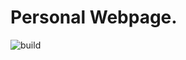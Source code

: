 # Personal Webpage.

![build](https://github.com/lycuid/lycuid.github.io/workflows/Ghpages%20build%20and%20deploy./badge.svg)

